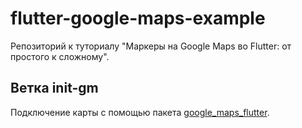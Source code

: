 # flutter-google-maps-example

Репозиторий к туториалу "Маркеры на Google Maps во Flutter: от простого к сложному".

## Ветка init-gm

Подключение карты с помощью пакета [google_maps_flutter](https://pub.dev/packages/google_maps_flutter).